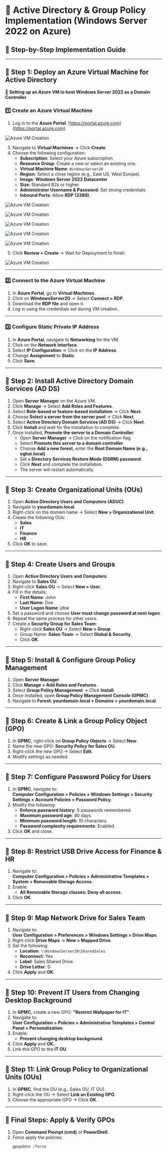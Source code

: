 # 🏢 Active Directory & Group Policy Implementation (Windows Server 2022 on Azure)  
## 📖 Step-by-Step Implementation Guide  

---
## **📌 Step 1: Deploy an Azure Virtual Machine for Active Directory**
🔹 **Setting up an Azure VM to host Windows Server 2022 as a Domain Controller**

### **1️⃣ Create an Azure Virtual Machine**
1. Log in to the **Azure Portal**: [https://portal.azure.com](https://portal.azure.com)
   
![Azure VM Creation](../Screenshots/Azure_VM_Creation_Overview.png)

3. Navigate to **Virtual Machines** → Click **Create**.
4. Choose the following configuration:
   - **Subscription**: Select your Azure subscription.
   - **Resource Group**: Create a new or select an existing one.
   - **Virtual Machine Name**: `WindowsServer20`
   - **Region**: Select a close region (e.g., East US, West Europe).
   - **Image**: **Windows Server 2022 Datacenter**
   - **Size**: Standard B2s or higher.
   - **Administrator Username & Password**: Set strong credentials.
   - **Inbound Ports**: Allow **RDP (3389)**.

![Azure VM Creation](../Screenshots/Azure_VM_Resource_Group_Selection.png)

![Azure VM Creation](../Screenshots/Azure_VM_Instance_Details.png)

![Azure VM Creation](../Screenshots/Azure_VM_Image_Selection.png)

![Azure VM Creation](../Screenshots/Azure_VM_Azure_VM_Image_Selection.png)

![Azure VM Creation](../Screenshots/Azure_VM_Administrator_Account.png)

   
5. Click **Review + Create** → Wait for Deployment to finish.


![Azure VM Creation](../Screenshots/Azure_VM_Inbound_Port_Rules.png)

---

### **2️⃣ Connect to the Azure Virtual Machine**
1. In **Azure Portal**, go to **Virtual Machines**.
2. Click on **WindowsServer20** → Select **Connect > RDP**.
3. Download the **RDP file** and open it.
4. Log in using the credentials set during VM creation.

---

### **3️⃣ Configure Static Private IP Address**
1. In **Azure Portal**, navigate to **Networking** for the VM.
2. Click on the **Network Interface**.
3. Select **IP Configuration** → Click on the **IP Address**.
4. Change **Assignment** to **Static**.
5. Click **Save**.

---

## **📌 Step 2: Install Active Directory Domain Services (AD DS)**
1. Open **Server Manager** on the Azure VM.
2. Click **Manage** → Select **Add Roles and Features**.
3. Select **Role-based or feature-based installation** → Click **Next**.
4. Choose **Select a server from the server pool** → Click **Next**.
5. Select **Active Directory Domain Services (AD DS)** → Click **Next**.
6. Click **Install** and wait for the installation to complete.
7. Once installed, **Promote the server to a Domain Controller**:
   - Open **Server Manager** → Click on the notification flag.
   - Select **Promote this server to a domain controller**.
   - Choose **Add a new forest**, enter the **Root Domain Name (e.g., oghai.local)**.
   - Set a **Directory Services Restore Mode (DSRM) password**.
   - Click **Next** and complete the installation.
   - The server will restart automatically.

---

## **📌 Step 3: Create Organizational Units (OUs)**
1. Open **Active Directory Users and Computers (ADUC)**.
2. Navigate to **yourdomain.local**.
3. Right-click on the domain name → Select **New > Organizational Unit**.
4. Create the following OUs:
   - **Sales**
   - **IT**
   - **Finance**
   - **HR**
5. Click **OK** to save.

---

## **📌 Step 4: Create Users and Groups**
1. Open **Active Directory Users and Computers**.
2. Navigate to **Sales OU**.
3. Right-click **Sales OU** → Select **New > User**.
4. Fill in the details:
   - **First Name**: John  
   - **Last Name**: Doe  
   - **User Logon Name**: jdoe  
5. Set a password and choose **User must change password at next logon**.
6. Repeat the same process for other users.
7. Create a **Security Group for Sales Team**:
   - Right-click **Sales OU** → Select **New > Group**.
   - Group Name: **Sales-Team** → Select **Global & Security**.
   - Click **OK**.

---

## **📌 Step 5: Install & Configure Group Policy Management**
1. Open **Server Manager**.
2. Click **Manage > Add Roles and Features**.
3. Select **Group Policy Management** → Click **Install**.
4. Once installed, open **Group Policy Management Console (GPMC)**.
5. Navigate to **Forest: yourdomain.local > Domains > yourdomain.local**.

---

## **📌 Step 6: Create & Link a Group Policy Object (GPO)**
1. In **GPMC**, right-click on **Group Policy Objects** → Select **New**.
2. Name the new GPO: **Security Policy for Sales OU**.
3. Right-click the new GPO → Select **Edit**.
4. Modify settings as needed.

---

## **📌 Step 7: Configure Password Policy for Users**
1. In **GPMC**, navigate to:  
   **Computer Configuration > Policies > Windows Settings > Security Settings > Account Policies > Password Policy**.
2. Modify the following:
   - **Enforce password history**: 5 passwords remembered.
   - **Maximum password age**: 90 days.
   - **Minimum password length**: 10 characters.
   - **Password complexity requirements**: Enabled.
3. Click **OK** and close.

---

## **📌 Step 8: Restrict USB Drive Access for Finance & HR**
1. Navigate to:  
   **Computer Configuration > Policies > Administrative Templates > System > Removable Storage Access**.
2. Enable:
   - **All Removable Storage classes: Deny all access**.
3. Click **OK**.

---

## **📌 Step 9: Map Network Drive for Sales Team**
1. Navigate to:  
   **User Configuration > Preferences > Windows Settings > Drive Maps**.
2. Right-click **Drive Maps** → **New > Mapped Drive**.
3. Set the following:
   - **Location**: `\\WindowsServer20\SharedSales`
   - **Reconnect**: Yes
   - **Label**: Sales Shared Drive
   - **Drive Letter**: S:
4. Click **Apply** and **OK**.

---

## **📌 Step 10: Prevent IT Users from Changing Desktop Background**
1. In **GPMC**, create a new GPO: **"Restrict Wallpaper for IT"**.
2. Navigate to:  
   **User Configuration > Policies > Administrative Templates > Control Panel > Personalization**.
3. Enable:
   - **Prevent changing desktop background**.
4. Click **Apply** and **OK**.
5. Link this GPO to the **IT OU**.

---

## **📌 Step 11: Link Group Policy to Organizational Units (OUs)**
1. In **GPMC**, find the OU (e.g., Sales OU, IT OU).
2. Right-click the OU → Select **Link an Existing GPO**.
3. Choose the appropriate GPO → Click **OK**.

---

## **📌 Final Steps: Apply & Verify GPOs**
1. Open **Command Prompt (cmd)** or **PowerShell**.
2. Force apply the policies:
   ```powershell
   gpupdate /force

